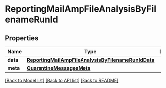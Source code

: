 # ReportingMailAmpFileAnalysisByFilenameRunId

## Properties
Name | Type | Description | Notes
------------ | ------------- | ------------- | -------------
**data** | [**ReportingMailAmpFileAnalysisByFilenameRunIdData**](ReportingMailAmpFileAnalysisByFilenameRunIdData.md) |  | [optional] 
**meta** | [**QuarantineMessagesMeta**](QuarantineMessagesMeta.md) |  | [optional] 

[[Back to Model list]](../README.md#documentation-for-models) [[Back to API list]](../README.md#documentation-for-api-endpoints) [[Back to README]](../README.md)

